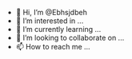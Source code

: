 - 👋 Hi, I’m @Ebhsjdbeh
- 👀 I’m interested in ...
- 🌱 I’m currently learning ...
- 💞️ I’m looking to collaborate on ...
- 📫 How to reach me ...

<!---
Ebhsjdbeh/Ebhsjdbeh is a ✨ special ✨ repository because its `README.md` (this file) appears on your GitHub profile.
You can click the Preview link to take a look at your changes.
--->
